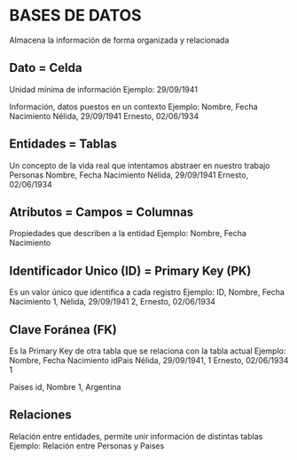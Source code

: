 # BASES DE DATOS

Almacena la información de forma organizada y relacionada

## Dato = Celda

Unidad mínima de información
Ejemplo: 29/09/1941

Información, datos puestos en un contexto
Ejemplo:
Nombre, Fecha Nacimiento
Nélida, 29/09/1941
Ernesto, 02/06/1934

## Entidades = Tablas

Un concepto de la vida real que intentamos abstraer en nuestro trabajo
Personas
Nombre, Fecha Nacimiento
Nélida, 29/09/1941
Ernesto, 02/06/1934

## Atributos = Campos = Columnas

Propiedades que describen a la entidad
Ejemplo:
Nombre, Fecha Nacimiento

## Identificador Unico (ID) = Primary Key (PK)

Es un valor único que identifica a cada registro
Ejemplo:
ID, Nombre, Fecha Nacimiento
1, Nélida, 29/09/1941
2, Ernesto, 02/06/1934

## Clave Foránea (FK)

Es la Primary Key de otra tabla que se relaciona con la tabla actual
Ejemplo:
Nombre, Fecha Nacimiento idPais
Nélida, 29/09/1941, 1
Ernesto, 02/06/1934 1

Paises
id, Nombre
1, Argentina

## Relaciones

Relación entre entidades, permite unir información de distintas tablas
Ejemplo:
Relación entre Personas y Paises
